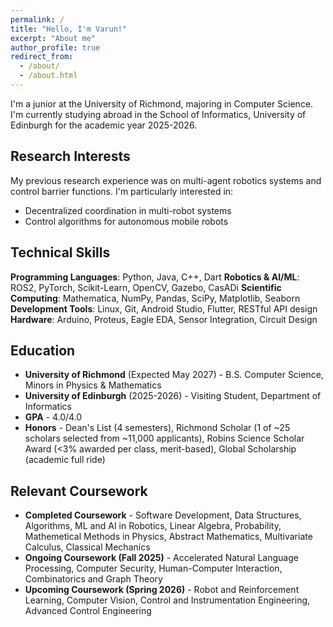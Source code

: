 ```yaml
---
permalink: /
title: "Hello, I'm Varun!"
excerpt: "About me"
author_profile: true
redirect_from:
  - /about/
  - /about.html
---
```


I'm a junior at the University of Richmond, majoring in Computer Science. I'm currently studying abroad in the School of Informatics, University of Edinburgh for the academic year 2025-2026.

## Research Interests

My previous research experience was on multi-agent robotics systems and control barrier functions. I'm particularly interested in:

- Decentralized coordination in multi-robot systems
- Control algorithms for autonomous mobile robots

## Technical Skills

**Programming Languages**: Python, Java, C++, Dart
**Robotics & AI/ML**: ROS2, PyTorch, Scikit-Learn, OpenCV, Gazebo, CasADi
**Scientific Computing**: Mathematica, NumPy, Pandas, SciPy, Matplotlib, Seaborn
**Development Tools**: Linux, Git, Android Studio, Flutter, RESTful API design
**Hardware**: Arduino, Proteus, Eagle EDA, Sensor Integration, Circuit Design

## Education

- **University of Richmond** (Expected May 2027) - B.S. Computer Science, Minors in Physics & Mathematics
- **University of Edinburgh** (2025-2026) - Visiting Student, Department of Informatics
- **GPA** - 4.0/4.0
- **Honors** - Dean's List (4 semesters), Richmond Scholar (1 of ~25 scholars selected from ~11,000 applicants), Robins Science Scholar Award (<3% awarded per class, merit-based), Global Scholarship (academic full ride)

## Relevant Coursework

- **Completed Coursework** - Software Development, Data Structures, Algorithms, ML and AI in Robotics, Linear Algebra, Probability, Mathemetical Methods in Physics, Abstract Mathematics, Multivariate Calculus, Classical Mechanics
- **Ongoing Coursework (Fall 2025)** - Accelerated Natural Language Processing, Computer Security, Human-Computer Interaction, Combinatorics and Graph Theory
- **Upcoming Coursework (Spring 2026)** - Robot and Reinforcement Learning, Computer Vision, Control and Instrumentation Engineering, Advanced Control Engineering
